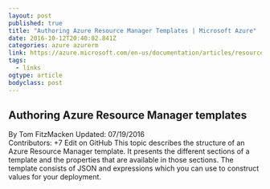 ```yaml
---
layout: post
published: true
title: "Authoring Azure Resource Manager Templates | Microsoft Azure"
date: 2016-10-12T20:40:02.841Z
categories: azure azurerm 
link: https://azure.microsoft.com/en-us/documentation/articles/resource-group-authoring-templates/
tags:
  - links
ogtype: article
bodyclass: post
---
```


## Authoring Azure Resource Manager templates

By Tom FitzMacken
Updated: 07/19/2016  
Contributors: +7  Edit on GitHub
This topic describes the structure of an Azure Resource Manager template. It presents the different sections of a template and the properties that are available in those sections. The template consists of JSON and expressions which you can use to construct values for your deployment.

